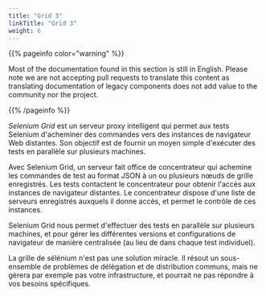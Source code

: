 ```yaml
---
title: "Grid 3"
linkTitle: "Grid 3"
weight: 6
---
```


{{% pageinfo color="warning" %}}
<p class="lead">
   <i class="fas fa-language display-4"></i> 
   Most of the documentation found in this section is still in English.
   Please note we are not accepting pull requests to translate this content
   as translating documentation of legacy components does not add value to
   the community nor the project.
</p>
{{% /pageinfo %}}

_Selenium Grid_ est un serveur proxy intelligent
qui permet aux tests Selenium d'acheminer des 
commandes vers des instances de navigateur Web distantes.
Son objectif est de fournir un moyen simple 
d'exécuter des tests en parallèle sur plusieurs machines.

Avec Selenium Grid,
un serveur fait office de concentrateur 
qui achemine les commandes de test au format JSON
à un ou plusieurs nœuds de grille enregistrés.
Les tests contactent le concentrateur pour 
obtenir l'accès aux instances de navigateur distantes.
Le concentrateur dispose d'une liste de 
serveurs enregistrés auxquels il donne accès,
et permet le contrôle de ces instances.

Selenium Grid nous permet d'effectuer des 
tests en parallèle sur plusieurs machines,
et pour gérer les différentes versions et 
configurations de navigateur de manière centralisée
(au lieu de dans chaque test individuel).

La grille de sélénium n'est pas une 
solution miracle. Il résout un sous-ensemble 
de problèmes de délégation et de distribution communs,
mais ne gèrera par exemple pas votre infrastructure,
et pourrait ne pas répondre à vos besoins spécifiques.
